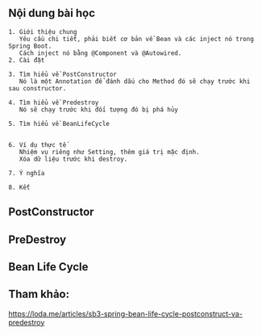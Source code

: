 ## Nội dung bài học
	1. Giới thiệu chung
	   Yêu cầu chi tiết, phải biết cơ bản về Bean và các inject nó trong Spring Boot.
	   Cách inject nó bằng @Component và @Autowired. 
	2. Cài đặt

	3. Tìm hiểu về PostConstructor
	   Nó là một Annotation để đánh dấu cho Method đó sẽ chạy trước khi sau constructor.

	4. Tìm hiểu về Predestroy
	   Nó sẽ chạy trước khi đối tượng đó bị phá hủy

	5. Tìm hiểu về BeanLifeCycle
	   

	6. Ví dụ thực tế
	   Nhiệm vụ riêng như Setting, thêm giá trị mặc định.
	   Xóa dữ liệu trước khi destroy.

	7. Ý nghĩa

	8. Kết

## PostConstructor

## PreDestroy

## Bean Life Cycle

## Tham khảo:
https://loda.me/articles/sb3-spring-bean-life-cycle-postconstruct-va-predestroy
